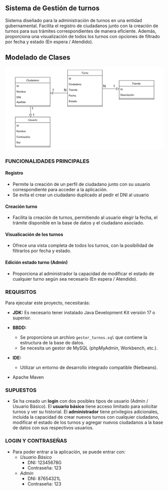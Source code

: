 ## Sistema de Gestión de turnos

Sistema diseñado para la administración de turnos en una entidad gubernamental. Facilita el registro de ciudadanos junto con la creación de turnos para sus trámites correspondientes de manera eficiente. Además, proporciona una visualización de todos los turnos con opciones de filtrado por fecha y estado (En espera / Atendido).

## Modelado de Clases
![](./img/diagram.jpeg)

### FUNCIONALIDADES PRINCIPALES

#### Registro
- Permite la creación de un perfil de ciudadano junto con su usuario correspondiente para acceder a la aplicación.
- Se evita el crear un ciudadano duplicado al pedir el DNI al usuario

#### Creación turno
- Facilita la creación de turnos, permitiendo al usuario elegir la fecha, el trámite disponible en la base de datos y el ciudadano asociado.

#### Visualicación de los turnos

- Ofrece una vista completa de todos los turnos, con la posibilidad de filtrarlos por fecha y estado.

#### Edición estado turno (Admin)
- Proporciona al administrador la capacidad de modificar el estado de cualquier turno según sea necesario (En espera / Atendido).

### REQUISITOS
Para ejecutar este proyecto, necesitarás:

- **JDK:** Es necesario tener instalado Java Development Kit versión 17 o superior.
- **BBDD:**
    - Se proporciona un archivo `gestor_turnos.sql` que contiene la estructura de la base de datos.
    - Se necesita un gestor de MySQL (phpMyAdmin, Workbench, etc.).
- **IDE:**
    - Utilizar un entorno de desarrollo integrado compatible (Netbeans).

- Apache Maven

### SUPUESTOS

- Se ha creado un **login** con dos posibles tipos de usuario (Admin / Usuario Básico).
El **usuario básico** tiene acceso limitado para solicitar turnos y ver su historial.
El **administrador** tiene privilegios adicionales, incluida la capacidad de crear nuevos turnos con cualquier ciudadano, modificar el estado de los turnos y agregar nuevos ciudadanos a la base de datos con sus respectivos usuarios.

### LOGIN Y CONTRASEÑAS
- Para poder entrar a la aplicación, se puede entrar con:
    - *Usuario Básico*
        - DNI: 12345678G
        - Contraseña: 123
    - *Admin*
        - DNI: 87654321L
        - Contraseña: 123
